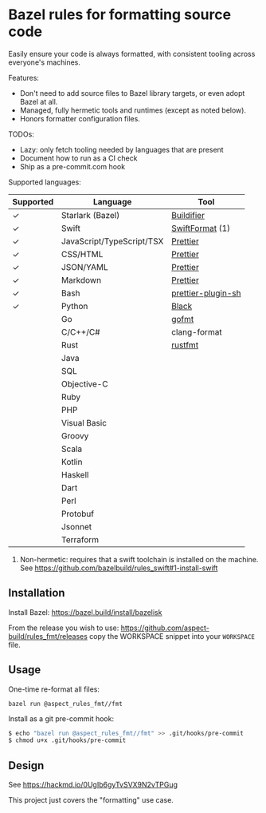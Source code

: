 # Bazel rules for formatting source code

Easily ensure your code is always formatted, with consistent tooling across everyone's machines.

Features:

- Don't need to add source files to Bazel library targets, or even adopt Bazel at all.
- Managed, fully hermetic tools and runtimes (except as noted below).
- Honors formatter configuration files.

TODOs:

- Lazy: only fetch tooling needed by languages that are present
- Document how to run as a CI check
- Ship as a pre-commit.com hook

Supported languages:

| Supported | Language                  | Tool                                                           |
| --------- | ------------------------- | -------------------------------------------------------------- |
| ✓         | Starlark (Bazel)          | [Buildifier](https://github.com/keith/buildifier-prebuilt)     |
| ✓         | Swift                     | [SwiftFormat](https://github.com/nicklockwood/SwiftFormat) (1) |
| ✓         | JavaScript/TypeScript/TSX | [Prettier]                                                     |
| ✓         | CSS/HTML                  | [Prettier]                                                     |
| ✓         | JSON/YAML                 | [Prettier]                                                     |
| ✓         | Markdown                  | [Prettier]                                                     |
| ✓         | Bash                      | [prettier-plugin-sh](https://github.com/un-ts/prettier)        |
| ✓         | Python                    | [Black](https://pypi.org/project/black/)                       |
|           | Go                        | [gofmt](https://pkg.go.dev/cmd/gofmt) |
|           | C/C++/C#                     | clang-format                                                   |
|           | Rust                      | [rustfmt](https://github.com/rust-lang/rustfmt) |
| | Java | |
| | SQL | |
| | Objective-C | |
| | Ruby | |
| | PHP | |
| | Visual Basic | |
| | Groovy | |
| | Scala | |
| | Kotlin | |
| | Haskell | |
| | Dart | |
| | Perl | |
| | Protobuf | |
| | Jsonnet | |
| | Terraform | |

[prettier]: https://prettier.io

1. Non-hermetic: requires that a swift toolchain is installed on the machine.
   See https://github.com/bazelbuild/rules_swift#1-install-swift

## Installation

Install Bazel: <https://bazel.build/install/bazelisk>

From the release you wish to use:
<https://github.com/aspect-build/rules_fmt/releases>
copy the WORKSPACE snippet into your `WORKSPACE` file.

## Usage

One-time re-format all files:

`bazel run @aspect_rules_fmt//fmt`

Install as a git pre-commit hook:

```bash
$ echo "bazel run @aspect_rules_fmt//fmt" >> .git/hooks/pre-commit
$ chmod u+x .git/hooks/pre-commit
```

## Design

See https://hackmd.io/0UgIb6gyTvSVX9N2vTPGug

This project just covers the "formatting" use case.
